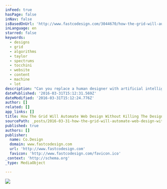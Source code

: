 ```yaml
---
inFeed: true
hasPage: false
inNav: false
isBasedOnUrl: 'http://www.fastcodesign.com/3044670/how-the-grid-will-automate-web-design-without-killing-the-designer'
inLanguage: en
starred: false
keywords:
  - designs
  - grid
  - algorithms
  - taylor
  - spectrums
  - tocchini
  - website
  - content
  - machine
  - lot
description: "Can you replace a human designer with artificial intelligence and machine learning? That's the question, more or less, which will likely plague The Grid long after the company launches its new website creation and hosting platform. The Grid's sales pitch is that creating a beautiful looking website geared towards your intentions shouldn't be harder than giving it content-images, videos, and text."
datePublished: '2016-03-31T15:12:31.569Z'
dateModified: '2016-03-31T15:12:24.776Z'
author: []
related: []
app_links: []
title: How The Grid Will Automate Web Design Without Killing The Designer
sourcePath: _posts/2016-03-31-how-the-grid-will-automate-web-design-without-killing-the-de.md
published: true
authors: []
publisher:
  name: Co.Design
  domain: www.fastcodesign.com
  url: 'http://www.fastcodesign.com'
  favicon: 'http://www.fastcodesign.com/favicon.ico'
_context: 'http://schema.org'
_type: MediaObject

---
```

![](https://s3-us-west-2.amazonaws.com/the-grid-img/p/4a693d24f2168df41e7addef2b5b9c01faa9aa94.png)